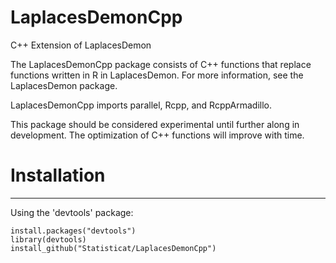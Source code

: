 LaplacesDemonCpp
=============

C++ Extension of LaplacesDemon

The LaplacesDemonCpp package consists of C++ functions that replace functions written in R in LaplacesDemon. For more information, see the LaplacesDemon package.

LaplacesDemonCpp imports parallel, Rcpp, and RcppArmadillo.

This package should be considered experimental until further along in development. The optimization of C++ functions will improve with time.

# Installation #
---

Using the 'devtools' package:

    install.packages("devtools")
    library(devtools)
    install_github("Statisticat/LaplacesDemonCpp")



